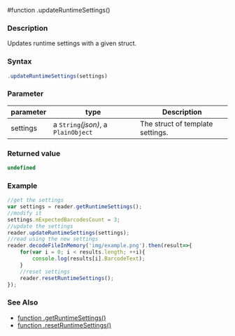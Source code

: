 #function .updateRuntimeSettings()

### Description

Updates runtime settings with a given struct.


### Syntax

```js
.updateRuntimeSettings(settings)
```

### Parameter

| parameter | type | Description |
| --- | --- | --- |
| settings | a `String`*(json)*, a `PlainObject` | The struct of template settings. |

### Returned value

```js
undefined
```

### Example

```js
//get the settings
var settings = reader.getRuntimeSettings();
//modify it
settings.mExpectedBarcodesCount = 3;
//update the settings
reader.updateRuntimeSettings(settings);
//read using the new settings
reader.decodeFileInMemory('img/example.png').then(result=>{
    for(var i = 0; i < results.length; ++i){
        console.log(results[i].BarcodeText);
    }
    //reset settings
    reader.resetRuntimeSettings();
});
```

### See Also

* [function .getRuntimeSettings()](functiongetruntimesettings.md)
* [function .resetRuntimeSettings()](functionresetruntimesettings.md)

